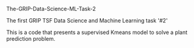 The-GRIP-Data-Science-ML-Task-2

The first GRIP TSF Data Science and Machine Learning task '#2'  

This is a code that presents a supervised Kmeans model to solve a plant prediction problem.
